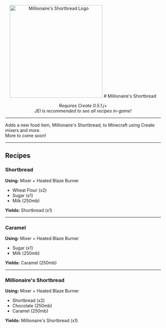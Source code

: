 <div align="center">
<img src="https://highspeedtrain.net/storage/images/millionareshortbreadlogo.png" alt="Millionaire's Shortbread Logo" width="300"/>
# Millionaire's Shortbread

*Requires Create 0.5.1.j+*  
*JEI is recommended to see all recipes in-game!*

</div>

---

Adds a new food item, Millionaire's Shortbread, to Minecraft using Create mixers and more.  
More to come soon!

---

## Recipes

### Shortbread  
**Using:** Mixer + Heated Blaze Burner  
- Wheat Flour (x2)  
- Sugar (x1)  
- Milk (250mb)  

**Yields:** Shortbread (x1)

---

### Caramel  
**Using:** Mixer + Heated Blaze Burner  
- Sugar (x1)  
- Milk (250mb)  

**Yields:** Caramel (250mb)

---

### Millionaire's Shortbread  
**Using:** Mixer + Heated Blaze Burner  
- Shortbread (x2)  
- Chocolate (250mb)  
- Caramel (250mb)  

**Yields:** Millionaire's Shortbread (x1)
